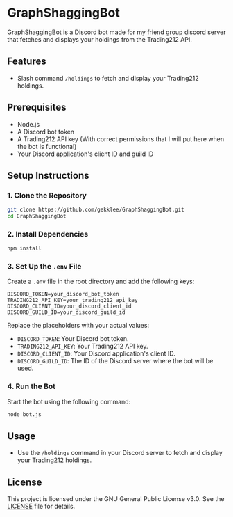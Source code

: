 # GraphShaggingBot

GraphShaggingBot is a Discord bot made for my friend group discord server that fetches and displays your holdings from the Trading212 API.

## Features
- Slash command `/holdings` to fetch and display your Trading212 holdings.

## Prerequisites
- Node.js
- A Discord bot token
- A Trading212 API key (With correct permissions that I will put here when the bot is functional)
- Your Discord application's client ID and guild ID

## Setup Instructions

### 1. Clone the Repository
```bash
git clone https://github.com/gekklee/GraphShaggingBot.git
cd GraphShaggingBot
```

### 2. Install Dependencies
```bash
npm install
```

### 3. Set Up the `.env` File
Create a `.env` file in the root directory and add the following keys:

```
DISCORD_TOKEN=your_discord_bot_token
TRADING212_API_KEY=your_trading212_api_key
DISCORD_CLIENT_ID=your_discord_client_id
DISCORD_GUILD_ID=your_discord_guild_id
```

Replace the placeholders with your actual values:
- `DISCORD_TOKEN`: Your Discord bot token.
- `TRADING212_API_KEY`: Your Trading212 API key.
- `DISCORD_CLIENT_ID`: Your Discord application's client ID.
- `DISCORD_GUILD_ID`: The ID of the Discord server where the bot will be used.

### 4. Run the Bot
Start the bot using the following command:
```bash
node bot.js
```

## Usage
- Use the `/holdings` command in your Discord server to fetch and display your Trading212 holdings.

## License
This project is licensed under the GNU General Public License v3.0. See the [LICENSE](LICENSE) file for details.